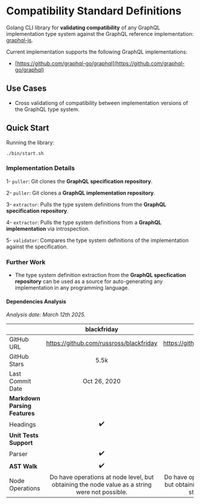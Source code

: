 # Compatibility Standard Definitions

Golang CLI library for **validating compatibility** of any GraphQL implementation type system against the GraphQL reference implementation: [graphql-js](https://github.com/graphql/graphql-js).

Current implementation supports the following GraphQL implementations:
- [https://github.com/graphql-go/graphql](https://github.com/graphql-go/graphql)

## Use Cases

- Cross validationg of compatibility between implementation versions of the GraphQL type system.

## Quick Start

Running the library:

```
./bin/start.sh
```

### Implementation Details

1- `puller`: Git clones the **GraphQL specification repository**.

2- `puller`: Git clones a **GraphQL implementation repository**.

3- `extractor`: Pulls the type system definitions from the **GraphQL specification repository**.

4- `extractor`: Pulls the type system definitions from a **GraphQL implementation** via introspection.

5- `validator`: Compares the type system definitions of the implementation against the specification.


### Further Work

- The type system definition extraction from the **GraphQL specfication repository** can be used as a source for auto-generating any implementation in any programming language.


#### Dependencies Analysis

_Analysis date: March 12th 2025._

|               | blackfriday | goldmark | go/doc/comment |
| :---------------- | :------: | ----: |----: |
| GitHub URL        |   https://github.com/russross/blackfriday   | https://github.com/yuin/goldmark | https://pkg.go.dev/go/doc/comment |
| GitHub Stars           |   5.5k   | 3.9k | 126k |
| Last Commit Date           |   Oct 26, 2020   | Feb 18, 2025 | Apr 11, 2022 |
| **Markdown Parsing Features** |      |  | |
| Headings |   ✔️   | ✔️ | ✔️ |
| **Unit Tests Support** |      |  | |
| Parser |   ✔️   | ✔️ | ✔️ |
| **AST Walk** |   ✔️   | ✔️ | ✔️ | 
| Node Operations | Do have operations at node level, but obtaining the node value as a string were not possible. | Do have operations at node level, but obtaining the node value as a string were not possible. | Do have operations at node level, and it is possible to obtain the node value. |
